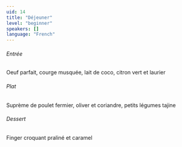 ```yaml
---
uid: 14
title: "Déjeuner"
level: "beginner"
speakers: []
language: "French"
---
```


<div class="text-center">
<p>
<h6>Entrée</h6>
Oeuf parfait, courge musquée, lait de coco, citron vert et laurier
</p>
<p>
<h6>Plat</h6>
Suprème de poulet fermier, oliver et coriandre, petits légumes tajine
</p>
<p>
<h6>Dessert</h6>
Finger croquant praliné et caramel
</p>
</div>